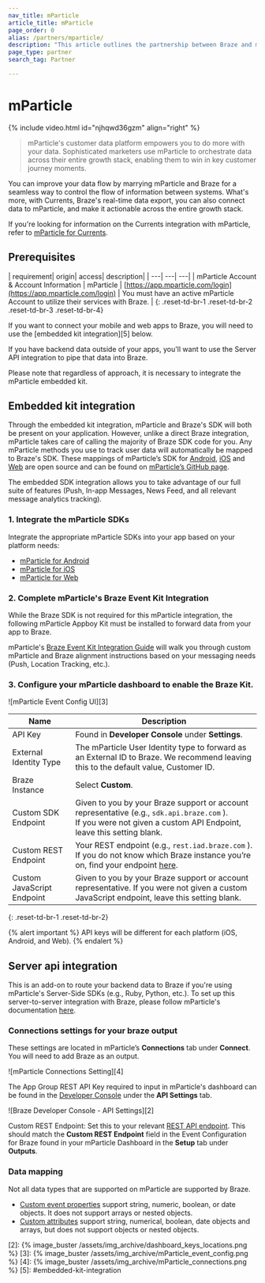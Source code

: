 ```yaml
---
nav_title: mParticle
article_title: mParticle
page_order: 0
alias: /partners/mparticle/
description: "This article outlines the partnership between Braze and mParticle, a customer data platform that collects and routes information between sources in your marketing stack."
page_type: partner
search_tag: Partner

---
```


# mParticle

{% include video.html id="njhqwd36gzm" align="right" %}

> mParticle's customer data platform empowers you to do more with your data. Sophisticated marketers use mParticle to orchestrate data across their entire growth stack, enabling them to win in key customer journey moments.

You can improve your data flow by marrying mParticle and Braze for a seamless way to control the flow of information between systems. What's more, with Currents, Braze's real-time data export, you can also connect data to mParticle, and make it actionable across the entire growth stack.

If you're looking for information on the Currents integration with mParticle, refer to [mParticle for Currents]({{site.baseurl}}/partners/data_and_infrastructure_agility/customer_data_platform/mParticle/mparticle_for_currents/).

## Prerequisites

| requirement| origin| access| description|
| ---| ---| ---|
| mParticle Account & Account Information | mParticle | [https://app.mparticle.com/login](https://app.mparticle.com/login) | You must have an active mParticle Account to utilize their services with Braze. |
{: .reset-td-br-1 .reset-td-br-2 .reset-td-br-3 .reset-td-br-4}

If you want to connect your mobile and web apps to Braze, you will need to use the [embedded kit integration][5] below.

If you have backend data outside of your apps, you'll want to use the Server API integration to pipe that data into Braze.

Please note that regardless of approach, it is necessary to integrate the mParticle embedded kit.

## Embedded kit integration

Through the embedded kit integration, mParticle and Braze's SDK will both be present on your application. However, unlike a direct Braze integration, mParticle takes care of calling the majority of Braze SDK code for you. Any mParticle methods you use to track user data will automatically be mapped to Braze's SDK. These mappings of mParticle’s SDK for [Android](https://github.com/mparticle-integrations/mparticle-android-integration-appboy), [iOS](https://github.com/mparticle-integrations/mparticle-apple-integration-appboy) and [Web](https://github.com/Appboy/integration-appboy) are open source and can be found on [mParticle’s GitHub page](https://github.com/mparticle-integrations). 

The embedded SDK integration allows you to take advantage of our full suite of features (Push, In-app Messages, News Feed, and all relevant message analytics tracking).

### 1. Integrate the mParticle SDKs

Integrate the appropriate mParticle SDKs into your app based on your platform needs:

* [mParticle for Android](https://docs.mparticle.com/developers/sdk/android/getting-started/)
* [mParticle for iOS](https://docs.mparticle.com/developers/sdk/ios/getting-started/)
* [mParticle for Web](https://docs.mparticle.com/developers/sdk/web/getting-started/)

### 2. Complete mParticle's Braze Event Kit Integration

While the Braze SDK is not required for this mParticle integration, the following mParticle Appboy Kit must be installed to forward data from your app to Braze.

mParticle's [Braze Event Kit Integration Guide](https://docs.mparticle.com/integrations/braze/event/#kit-integration) will walk you through custom mParticle and Braze alignment instructions based on your messaging needs (Push, Location Tracking, etc.).

### 3. Configure your mParticle dashboard to enable the Braze Kit.

![mParticle Event Config UI][3]

| Name | Description |
|---|---|
| API Key | Found in __Developer Console__ under __Settings__. |
| External Identity Type | The mParticle User Identity type to forward as an External ID to Braze. We recommend leaving this to the default value, Customer ID. |
| Braze Instance | Select __Custom__. |
| Custom SDK Endpoint | Given to you by your Braze support or account representative (e.g., `sdk.api.braze.com` ).<br> If you were not given a custom API Endpoint, leave this setting blank. |
|Custom REST Endpoint | Your REST endpoint (e.g., `rest.iad.braze.com` ).<br> If you do not know which Braze instance you’re on, find your endpoint [here]({{site.baseurl}}/developer_guide/rest_api/basics/#endpoints). |
| Custom JavaScript Endpoint | Given to you by your Braze support or account representative. If you were not given a custom JavaScript endpoint, leave this setting blank. |
{: .reset-td-br-1 .reset-td-br-2}

{% alert important %}
API keys will be different for each platform (iOS, Android, and Web).
{% endalert %}

## Server api integration

This is an add-on to route your backend data to Braze if you're using mParticle's Server-Side SDKs (e.g., Ruby, Python, etc.). To set up this server-to-server integration with Braze, please follow mParticle's documentation [here](https://docs.mparticle.com/guides/platform-guide/connections/).

### Connections settings for your braze output

These settings are located in mParticle’s __Connections__ tab under __Connect__. You will need to add Braze as an output.

![mParticle Connections Setting][4]

The App Group REST API Key required to input in mParticle's dashboard can be found in the [Developer Console][1] under the __API Settings__ tab.

![Braze Developer Console - API Settings][2]

Custom REST Endpoint: Set this to your relevant [REST API endpoint]({{site.baseurl}}/developer_guide/rest_api/basics/#endpoints). This should match the __Custom REST Endpoint__ field in the Event Configuration for Braze found in your mParticle Dashboard in the __Setup__ tab under __Outputs__.


### Data mapping
Not all data types that are supported on mParticle are supported by Braze.

- [Custom event properties]({{site.baseurl}}/user_guide/data_and_analytics/custom_data/custom_events/) support string, numeric, boolean, or date objects. It does not support arrays or nested objects.
- [Custom attributes]({{site.baseurl}}/user_guide/data_and_analytics/custom_data/custom_attributes/) support string, numerical, boolean, date objects and arrays, but does not support objects or nested objects. 


[1]: https://dashboard.braze.com/app_settings/developer_console
[2]: {% image_buster /assets/img_archive/dashboard_keys_locations.png %}
[3]: {% image_buster /assets/img_archive/mParticle_event_config.png %}
[4]: {% image_buster /assets/img_archive/mParticle_connections.png %}
[5]: #embedded-kit-integration
